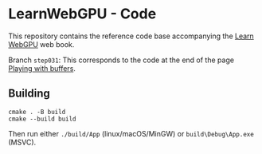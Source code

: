 LearnWebGPU - Code
==================

This repository contains the reference code base accompanying the [Learn WebGPU](https://eliemichel.github.io/LearnWebGPU/) web book.

Branch `step031`: This corresponds to the code at the end of the page [Playing with buffers](https://eliemichel.github.io/LearnWebGPU/basic-3d-rendering/input-geometry/playing-with-buffers.html).

Building
--------

```
cmake . -B build
cmake --build build
```

Then run either `./build/App` (linux/macOS/MinGW) or `build\Debug\App.exe` (MSVC).
